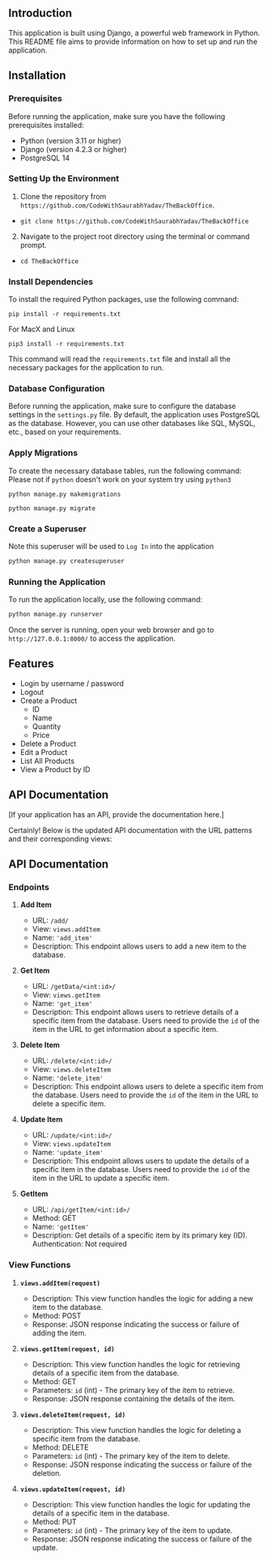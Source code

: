 ## Introduction

This application is built using Django, a powerful web framework in Python. This README file aims to provide information on how to set up and run the application.

## Installation

### Prerequisites

Before running the application, make sure you have the following prerequisites installed:

- Python (version 3.11 or higher)
- Django (version 4.2.3 or higher)
- PostgreSQL 14

### Setting Up the Environment

1. Clone the repository from `https://github.com/CodeWithSaurabhYadav/TheBackOffice`.
- ```git clone https://github.com/CodeWithSaurabhYadav/TheBackOffice```
2. Navigate to the project root directory using the terminal or command prompt.
- ```cd TheBackOffice```

### Install Dependencies

To install the required Python packages, use the following command:

```
pip install -r requirements.txt
```
For MacX and Linux
```
pip3 install -r requirements.txt
```

This command will read the `requirements.txt` file and install all the necessary packages for the application to run.

### Database Configuration

Before running the application, make sure to configure the database settings in the `settings.py` file. By default, the application uses PostgreSQL as the database. However, you can use other databases like SQL, MySQL, etc., based on your requirements.

### Apply Migrations

To create the necessary database tables, run the following command:
Please not if `python` doesn't work on your system try using `python3`

```
python manage.py makemigrations
```
```
python manage.py migrate
```

### Create a Superuser

Note this superuser will be used to `Log In` into the application

```bash
python manage.py createsuperuser
```

### Running the Application

To run the application locally, use the following command:

```bash
python manage.py runserver
```

Once the server is running, open your web browser and go to `http://127.0.0.1:8000/` to access the application.

## Features

- Login by username / password
- Logout
- Create a Product
    - ID
    - Name
    - Quantity
    - Price
- Delete a Product
- Edit a Product
- List All Products
- View a Product by ID

## API Documentation

[If your application has an API, provide the documentation here.]


Certainly! Below is the updated API documentation with the URL patterns and their corresponding views:

## API Documentation

### Endpoints

1. **Add Item**
   - URL: `/add/`
   - View: `views.addItem`
   - Name: `'add_item'`
   - Description: This endpoint allows users to add a new item to the database.

2. **Get Item**
   - URL: `/getData/<int:id>/`
   - View: `views.getItem`
   - Name: `'get_item'`
   - Description: This endpoint allows users to retrieve details of a specific item from the database. Users need to provide the `id` of the item in the URL to get information about a specific item.

3. **Delete Item**
   - URL: `/delete/<int:id>/`
   - View: `views.deleteItem`
   - Name: `'delete_item'`
   - Description: This endpoint allows users to delete a specific item from the database. Users need to provide the `id` of the item in the URL to delete a specific item.

4. **Update Item**
   - URL: `/update/<int:id>/`
   - View: `views.updateItem`
   - Name: `'update_item'`
   - Description: This endpoint allows users to update the details of a specific item in the database. Users need to provide the `id` of the item in the URL to update a specific item.

5. **GetItem**

    - URL: `/api/getItem/<int:id>/`
    - Method: GET
    - Name: `'getItem'`
    - Description: Get details of a specific item by its primary key (ID).
Authentication: Not required

### View Functions

1. **`views.addItem(request)`**
   - Description: This view function handles the logic for adding a new item to the database.
   - Method: POST
   - Response: JSON response indicating the success or failure of adding the item.

2. **`views.getItem(request, id)`**
   - Description: This view function handles the logic for retrieving details of a specific item from the database.
   - Method: GET
   - Parameters: `id` (int) - The primary key of the item to retrieve.
   - Response: JSON response containing the details of the item.

3. **`views.deleteItem(request, id)`**
   - Description: This view function handles the logic for deleting a specific item from the database.
   - Method: DELETE
   - Parameters: `id` (int) - The primary key of the item to delete.
   - Response: JSON response indicating the success or failure of the deletion.

4. **`views.updateItem(request, id)`**
   - Description: This view function handles the logic for updating the details of a specific item in the database.
   - Method: PUT
   - Parameters: `id` (int) - The primary key of the item to update.
   - Response: JSON response indicating the success or failure of the update.